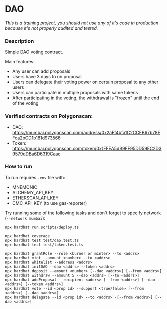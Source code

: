# DAO

*This is a training project, you should not use any of it's code in production because it's not properly audited and tested.*

### Description

Simple DAO voting contract.

Main features:
- Any user can add proposals
- Users have 3 days to on proposal
- Users can delegate their voting power on certain proposal to any other users
- Users can participate in multiple proposals with same tokens
- After participating in the voting, the withdrawal is "frozen" until the end of the voting

### Verified contracts on Polygonscan:
- DAO: https://mumbai.polygonscan.com/address/0x2aEf4bfa1C2CCFB67b78EFca2bCD1b181d973566
- Token: https://mumbai.polygonscan.com/token/0x1FFEA5dB9FF95DD59EC2D39579dDBa6D6319Caac

### How to run

To run requires `.env` file with:
- MNEMONIC
- ALCHEMY_API_KEY
- ETHERSCAN_API_KEY
- CMC_API_KEY (to use gas-reporter)

Try running some of the following tasks and don't forget to specify network (`--network mumbai`):

```shell
npx hardhat run scripts/deploy.ts

npx hardhat coverage
npx hardhat test test/dao.test.ts
npx hardhat test test/token.test.ts

npx hardhat grantRole --role <burner or minter> --to <addrs>
npx hardhat mint --amount <number> --to <addrs>
npx hardhat whitelist --address <addrs>
npx hardhat initDAO --dao <addrs> --token <addrs>
npx hardhat deposit --amount <number> [--dao <addrs>] [--from <addrs>]
npx hardhat withdraw --amount 5 --dao <addrs> [--to <addrs>]
npx hardhat addProposal --recipient <addrs> [--from <addrs>] [--dao <addrs>] [--token <addrs>]
npx hardhat vote --id <prop id> --support <true/false> [--from <addrs>] [--dao <addrs>]
npx hardhat delegate --id <prop id> --to <addrs> -[--from <addrs>] [--dao <addrs>]
```
